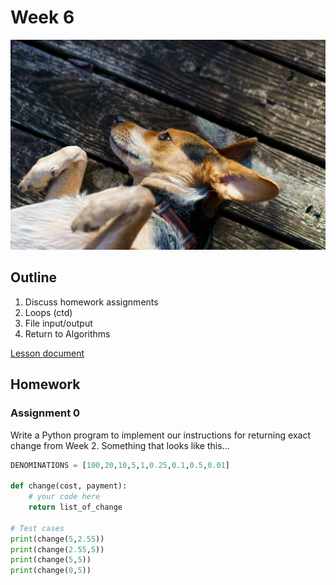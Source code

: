 # Week 6

![Hazel header](./assets/20170126.jpg)

## Outline
1. Discuss homework assignments
2. Loops (ctd)
3. File input/output
3. Return to Algorithms

[Lesson document](./lesson.md)

## Homework

### Assignment 0

Write a Python program to implement our instructions for returning exact change from Week 2. Something that looks like this...

```python
DENOMINATIONS = [100,20,10,5,1,0.25,0.1,0.5,0.01]

def change(cost, payment):
    # your code here
    return list_of_change

# Test cases
print(change(5,2.55))
print(change(2.55,5))
print(change(5,5))
print(change(0,5))
```
